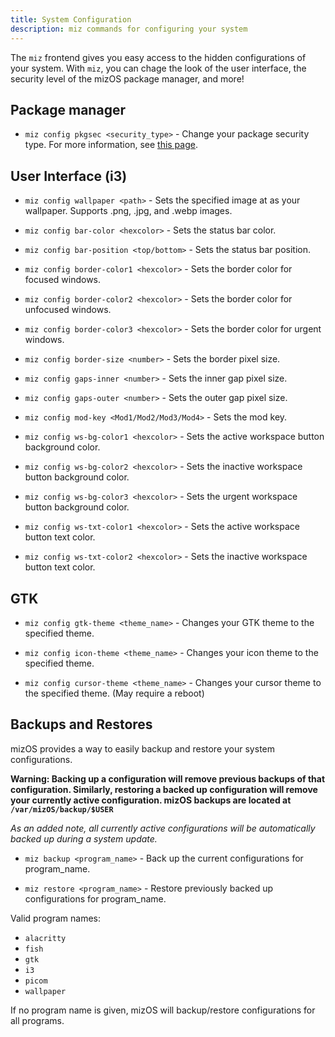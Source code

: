 ```yaml
---
title: System Configuration
description: miz commands for configuring your system
---
```


The `miz` frontend gives you easy access to the hidden configurations of your system. With `miz`, you can chage the look of the user interface, the security level of the mizOS package manager, and more!


## Package manager

- `miz config pkgsec <security_type>` - Change your package security type. For more information, see [this page](https://the-duat.github.io/overview/package-manager/).


## User Interface (i3)


- `miz config wallpaper <path>` - Sets the specified image at <path> as your wallpaper. Supports .png, .jpg, and .webp images.


- `miz config bar-color <hexcolor>` - Sets the status bar color.

- `miz config bar-position <top/bottom>` - Sets the status bar position.


- `miz config border-color1 <hexcolor>` - Sets the border color for focused windows.

- `miz config border-color2 <hexcolor>` - Sets the border color for unfocused windows.

- `miz config border-color3 <hexcolor>` - Sets the border color for urgent windows.

- `miz config border-size <number>` - Sets the border pixel size.


- `miz config gaps-inner <number>` - Sets the inner gap pixel size.

- `miz config gaps-outer <number>` - Sets the outer gap pixel size.


- `miz config mod-key <Mod1/Mod2/Mod3/Mod4>` - Sets the mod key.


- `miz config ws-bg-color1 <hexcolor>` - Sets the active workspace button background color.

- `miz config ws-bg-color2 <hexcolor>` - Sets the inactive workspace button background color.

- `miz config ws-bg-color3 <hexcolor>` - Sets the urgent workspace button background color.

- `miz config ws-txt-color1 <hexcolor>` - Sets the active workspace button text color.

- `miz config ws-txt-color2 <hexcolor>` - Sets the inactive workspace button text color.


## GTK

- `miz config gtk-theme <theme_name>` - Changes your GTK theme to the specified theme.

- `miz config icon-theme <theme_name>` - Changes your icon theme to the specified theme.

- `miz config cursor-theme <theme_name>` - Changes your cursor theme to the specified theme. (May require a reboot)


## Backups and Restores

mizOS provides a way to easily backup and restore your system configurations.

**Warning: Backing up a configuration will remove previous backups of that configuration. Similarly, restoring a backed up configuration will remove your currently active configuration. mizOS backups are located at `/var/mizOS/backup/$USER`**

*As an added note, all currently active configurations will be automatically backed up during a system update.*

- `miz backup <program_name>` - Back up the current configurations for program\_name.

- `miz restore <program_name>` - Restore previously backed up configurations for program\_name.

Valid program names:
- `alacritty`
- `fish`
- `gtk`
- `i3`
- `picom`
- `wallpaper`

If no program name is given, mizOS will backup/restore configurations for all programs.
